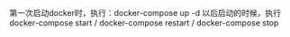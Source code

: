 第一次启动docker时，执行：docker-compose up -d
以后启动的时候，执行 docker-compose start  /  docker-compose restart / docker-compose stop


